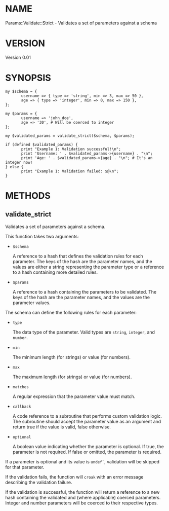 # NAME

Params::Validate::Strict - Validates a set of parameters against a schema

# VERSION

Version 0.01

# SYNOPSIS

    my $schema = {
           username => { type => 'string', min => 3, max => 50 },
           age => { type => 'integer', min => 0, max => 150 },
    };

    my $params = {
           username => 'john_doe',
           age => '30', # Will be coerced to integer
    };

    my $validated_params = validate_strict($schema, $params);

    if (defined $validated_params) {
           print "Example 1: Validation successful!\n";
           print 'Username: ' . $validated_params->{username} . "\n";
           print 'Age: ' . $validated_params->{age} . "\n"; # It's an integer now!
    } else {
           print "Example 1: Validation failed: $@\n";
    }

# METHODS

## validate\_strict

Validates a set of parameters against a schema.

This function takes two arguments:

- `$schema`

    A reference to a hash that defines the validation rules for each parameter.  The keys of the hash are the parameter names, and the values are either a string representing the parameter type or a reference to a hash containing more detailed rules.

- `$params`

    A reference to a hash containing the parameters to be validated.  The keys of the hash are the parameter names, and the values are the parameter values.

The schema can define the following rules for each parameter:

- `type`

    The data type of the parameter.  Valid types are `string`, `integer`, and `number`.

- `min`

    The minimum length (for strings) or value (for numbers).

- `max`

    The maximum length (for strings) or value (for numbers).

- `matches`

    A regular expression that the parameter value must match.

- `callback`

    A code reference to a subroutine that performs custom validation logic. The subroutine should accept the parameter value as an argument and return true if the value is valid, false otherwise.

- `optional`

    A boolean value indicating whether the parameter is optional. If true, the parameter is not required.  If false or omitted, the parameter is required.

If a parameter is optional and its value is `` undef` ``,
validation will be skipped for that parameter.

If the validation fails, the function will `croak` with an error message describing the validation failure.

If the validation is successful, the function will return a reference to a new hash containing the validated and (where applicable) coerced parameters.  Integer and number parameters will be coerced to their respective types.
